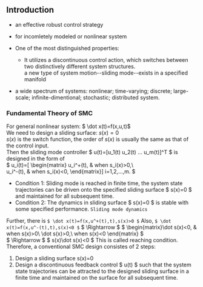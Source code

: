 ## Introduction
* an effective robust control strategy
* for incomletely modeled or nonlinear system
* One of the most distinguished properties:
    * It utilizes a discontinuous control action, which switches between two distinctively different system structures.  
    a new type of system motion--sliding mode--exists in a specified manifold  
    
* a wide spectrum of systems: nonlinear; time-varying; discrete; large-scale; infinite-dimentional; stochastic; distributed system.

### Fundamental Theory of SMC
For general nonlinear system: $ \dot x(t)=f(x,u,t)$  
We need to design a sliding surface: $s(x)=0$  
$s(x)$ is the switch function, the order of $s(x)$ is usually the same as that of the control input.  
Then the sliding mode controller $ u(t)=[u_1(t) u_2(t) ... u_m(t)]^T $ is designed in the form of  
$ u_i(t)=[
         \begin{matrix}
         u_i^+(t), & when s_i(x)>0,\\  
         u_i^-(t), & when s_i(x)<0,
         \end{matrix}]
         i=1,2,...,m. $

* Condition 1: Sliding mode is reached in finite time, the system state trajectories can be driven onto the specified sliding surface $ s(x)=0 $ and maintained for all subsequent time.
* Condition 2: The dynamics in sliding surface $ s(x)=0 $ is stable with some specified performance. `Sliding mode dynamics`

Further, there is ` $ \dot x(t)=f(x,u^+(t),t),s(x)>0 $ `
Also, ` $ \dot x(t)=f(x,u^-(t),t),s(x)<0 $ `
$ \Rightarrow $ $ \begin{matrix}\dot s(x)<0, & when s(x)>0\\ \dot s(x)>0,\\ when s(x)<0 \end{matrix} $  
$ \Rightarrow $ $ s(x)\dot s(x)<0 $
This is called reaching condition.  
Therefore, a conventional SMC design consistes of 2 steps:  
1. Design a sliding surface s(x)=0  
2. Design a discontinuous feedback control $ u(t) $ such that the system state trajectories can be attracted to the designed sliding surface in a finite time and maintained on the surface for all subsequent time.
